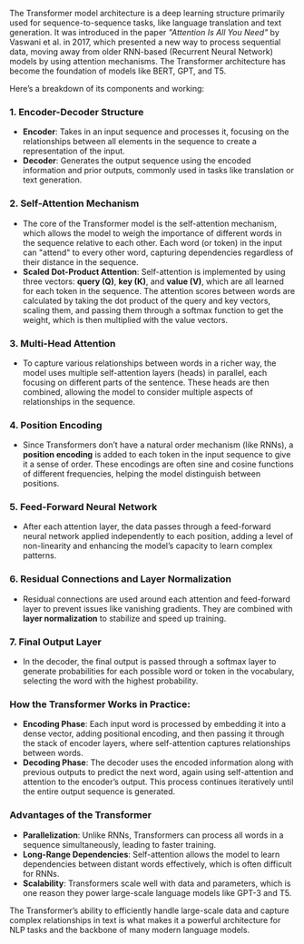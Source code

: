 The Transformer model architecture is a deep learning structure primarily used for sequence-to-sequence tasks, like language translation and text generation. It was introduced in the paper *"Attention Is All You Need"* by Vaswani et al. in 2017, which presented a new way to process sequential data, moving away from older RNN-based (Recurrent Neural Network) models by using attention mechanisms. The Transformer architecture has become the foundation of models like BERT, GPT, and T5.

Here’s a breakdown of its components and working:

### 1. **Encoder-Decoder Structure**
   - **Encoder**: Takes in an input sequence and processes it, focusing on the relationships between all elements in the sequence to create a representation of the input.
   - **Decoder**: Generates the output sequence using the encoded information and prior outputs, commonly used in tasks like translation or text generation.

### 2. **Self-Attention Mechanism**
   - The core of the Transformer model is the self-attention mechanism, which allows the model to weigh the importance of different words in the sequence relative to each other. Each word (or token) in the input can "attend" to every other word, capturing dependencies regardless of their distance in the sequence.
   - **Scaled Dot-Product Attention**: Self-attention is implemented by using three vectors: **query (Q)**, **key (K)**, and **value (V)**, which are all learned for each token in the sequence. The attention scores between words are calculated by taking the dot product of the query and key vectors, scaling them, and passing them through a softmax function to get the weight, which is then multiplied with the value vectors.

### 3. **Multi-Head Attention**
   - To capture various relationships between words in a richer way, the model uses multiple self-attention layers (heads) in parallel, each focusing on different parts of the sentence. These heads are then combined, allowing the model to consider multiple aspects of relationships in the sequence.

### 4. **Position Encoding**
   - Since Transformers don’t have a natural order mechanism (like RNNs), a **position encoding** is added to each token in the input sequence to give it a sense of order. These encodings are often sine and cosine functions of different frequencies, helping the model distinguish between positions.

### 5. **Feed-Forward Neural Network**
   - After each attention layer, the data passes through a feed-forward neural network applied independently to each position, adding a level of non-linearity and enhancing the model’s capacity to learn complex patterns.

### 6. **Residual Connections and Layer Normalization**
   - Residual connections are used around each attention and feed-forward layer to prevent issues like vanishing gradients. They are combined with **layer normalization** to stabilize and speed up training.

### 7. **Final Output Layer**
   - In the decoder, the final output is passed through a softmax layer to generate probabilities for each possible word or token in the vocabulary, selecting the word with the highest probability.

### How the Transformer Works in Practice:
- **Encoding Phase**: Each input word is processed by embedding it into a dense vector, adding positional encoding, and then passing it through the stack of encoder layers, where self-attention captures relationships between words.
- **Decoding Phase**: The decoder uses the encoded information along with previous outputs to predict the next word, again using self-attention and attention to the encoder’s output. This process continues iteratively until the entire output sequence is generated.

### Advantages of the Transformer
- **Parallelization**: Unlike RNNs, Transformers can process all words in a sequence simultaneously, leading to faster training.
- **Long-Range Dependencies**: Self-attention allows the model to learn dependencies between distant words effectively, which is often difficult for RNNs.
- **Scalability**: Transformers scale well with data and parameters, which is one reason they power large-scale language models like GPT-3 and T5.

The Transformer’s ability to efficiently handle large-scale data and capture complex relationships in text is what makes it a powerful architecture for NLP tasks and the backbone of many modern language models.

